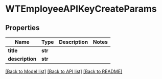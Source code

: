 # WTEmployeeAPIKeyCreateParams


## Properties
Name | Type | Description | Notes
------------ | ------------- | ------------- | -------------
**title** | **str** |  | 
**description** | **str** |  | 

[[Back to Model list]](../README.md#documentation-for-models) [[Back to API list]](../README.md#documentation-for-api-endpoints) [[Back to README]](../README.md)


